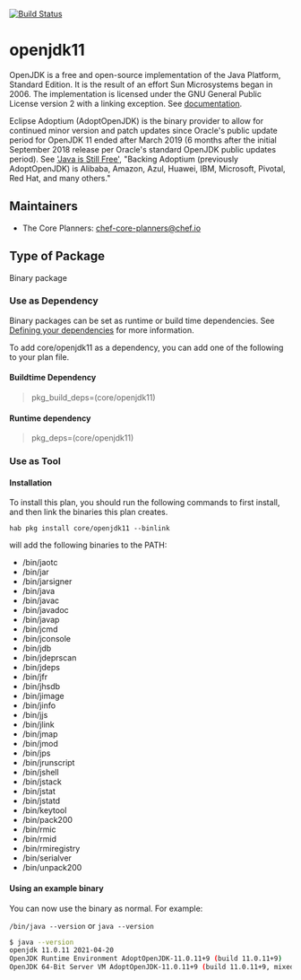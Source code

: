 [![Build Status](https://dev.azure.com/chefcorp-partnerengineering/Chef%20Base%20Plans/_apis/build/status/chef-base-plans.openjdk11?branchName=master)](https://dev.azure.com/chefcorp-partnerengineering/Chef%20Base%20Plans/_build/latest?definitionId=275&branchName=master)

# openjdk11

OpenJDK is a free and open-source implementation of the Java Platform, Standard Edition. It is the result of an effort Sun Microsystems began in 2006. The implementation is licensed under the GNU General Public License version 2 with a linking exception. See [documentation](https://openjdk.java.net).

Eclipse Adoptium (AdoptOpenJDK) is the binary provider to allow for continued minor version and patch updates since Oracle's public update period for OpenJDK 11 ended after March 2019 (6 months after the initial September 2018 release per Oracle's standard OpenJDK public updates period). See ['Java is Still Free'](https://docs.google.com/document/d/1nFGazvrCvHMZJgFstlbzoHjpAVwv5DEdnaBr_5pKuHo/preview#), "Backing Adoptium (previously AdoptOpenJDK) is Alibaba, Amazon, Azul, Huawei, IBM, Microsoft, Pivotal, Red Hat, and many others."

## Maintainers

* The Core Planners: <chef-core-planners@chef.io>

## Type of Package

Binary package

### Use as Dependency

Binary packages can be set as runtime or build time dependencies. See [Defining your dependencies](https://docs.chef.io/habitat/plan_writing/#define-your-dependencies) for more information.

To add core/openjdk11 as a dependency, you can add one of the following to your plan file.

#### Buildtime Dependency

> pkg_build_deps=(core/openjdk11)

#### Runtime dependency

> pkg_deps=(core/openjdk11)

### Use as Tool

#### Installation

To install this plan, you should run the following commands to first install, and then link the binaries this plan creates.

``hab pkg install core/openjdk11 --binlink``

will add the following binaries to the PATH:

* /bin/jaotc
* /bin/jar
* /bin/jarsigner
* /bin/java
* /bin/javac
* /bin/javadoc
* /bin/javap
* /bin/jcmd
* /bin/jconsole
* /bin/jdb
* /bin/jdeprscan
* /bin/jdeps
* /bin/jfr
* /bin/jhsdb
* /bin/jimage
* /bin/jinfo
* /bin/jjs
* /bin/jlink
* /bin/jmap
* /bin/jmod
* /bin/jps
* /bin/jrunscript
* /bin/jshell
* /bin/jstack
* /bin/jstat
* /bin/jstatd
* /bin/keytool
* /bin/pack200
* /bin/rmic
* /bin/rmid
* /bin/rmiregistry
* /bin/serialver
* /bin/unpack200

#### Using an example binary

You can now use the binary as normal. For example:

``/bin/java --version`` or ``java --version``

```bash
$ java --version
openjdk 11.0.11 2021-04-20
OpenJDK Runtime Environment AdoptOpenJDK-11.0.11+9 (build 11.0.11+9)
OpenJDK 64-Bit Server VM AdoptOpenJDK-11.0.11+9 (build 11.0.11+9, mixed mode)
```
